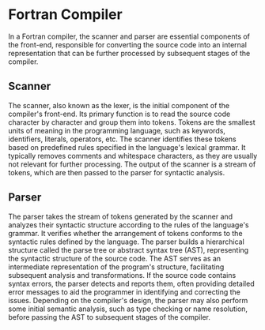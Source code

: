 # Fortran Compiler
In a Fortran compiler, the scanner and parser are essential components of the front-end, responsible for converting the source code into an internal representation that can be further processed by subsequent stages of the compiler.<br>
## Scanner
The scanner, also known as the lexer, is the initial component of the compiler's front-end.
Its primary function is to read the source code character by character and group them into tokens.
Tokens are the smallest units of meaning in the programming language, such as keywords, identifiers, literals, operators, etc.
The scanner identifies these tokens based on predefined rules specified in the language's lexical grammar.
It typically removes comments and whitespace characters, as they are usually not relevant for further processing.
The output of the scanner is a stream of tokens, which are then passed to the parser for syntactic analysis.<br>
## Parser
The parser takes the stream of tokens generated by the scanner and analyzes their syntactic structure according to the rules of the language's grammar.
It verifies whether the arrangement of tokens conforms to the syntactic rules defined by the language.
The parser builds a hierarchical structure called the parse tree or abstract syntax tree (AST), representing the syntactic structure of the source code.
The AST serves as an intermediate representation of the program's structure, facilitating subsequent analysis and transformations.
If the source code contains syntax errors, the parser detects and reports them, often providing detailed error messages to aid the programmer in identifying and correcting the issues.
Depending on the compiler's design, the parser may also perform some initial semantic analysis, such as type checking or name resolution, before passing the AST to subsequent stages of the compiler.
